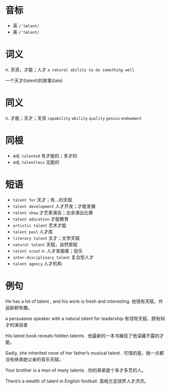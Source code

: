 # 音标

- 英 `/'tælənt/`
- 美 `/'tælənt/`

# 词义

n. 天资，才能；人才
`a natural ability to do something well`



一个天才(talent)的故事(tale)

# 同义

n. 才能；天才；天资
`capability` `ability` `quality` `genius` `endowment`

# 同根

- adj. `talented` 有才能的；多才的
- adj. `talentless` 无能的

# 短语

- `talent for` 天才；有…的天赋
- `talent development` 人才开发；才能发展
- `talent show` 才艺表演会；业余演出比赛
- `talent education` 才能教育
- `artistic talent` 艺术才能
- `talent pool` 人才库
- `literary talent` 文才；文学天赋
- `natural talent` 天赋，自然禀赋
- `talent scout` n. 人才发掘者；伯乐
- `inter-disciplinary talent` 复合型人才
- `talent agency` 人才机构

# 例句

He has a lot of talent , and his work is fresh and interesting.
他很有天赋，作品新颖有趣。

a persuasive speaker with a natural talent for leadership
有领导天赋、颇有辩才的演说者

His latest book reveals hidden talents .
他最新的一本书展现了他深藏不露的才能。

Sadly, she inherited none of her father’s musical talent .
可惜的是，她一点都没有继承她父亲的音乐天赋。

Your brother is a man of many talents .
你的弟弟是个多才多艺的人。

There’s a wealth of talent in English football.
英格兰足球界人才济济。


